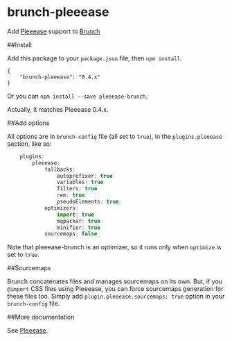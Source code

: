 brunch-pleeease
===============

Add [Pleeease](https://github.com/iamvdo/pleeease) support to [Brunch](https://github.com/brunch/brunch)

##Install

Add this package to your `package.json` file, then `npm install`.

	{
		"brunch-pleeease": "0.4.x"
	}

Or you can `npm install --save pleeease-brunch`.

Actually, it matches Pleeease 0.4.x.

##Add options

All options are in `brunch-config` file (all set to `true`), in the `plugins.pleeease` section, like so:

```javascript
	plugins:
		pleeease:
			fallbacks:
				autoprefixer: true
				variables: true
				filters: true
				rem: true
				pseudoElements: true
			optimizers:
				import: true
				mqpacker: true
				minifier: true
			sourcemaps: false
```

Note that pleeease-brunch is an optimizer, so it runs only when `optimize` is set to `true`.

##Sourcemaps

Brunch concatenates files and manages sourcemaps on its own. But, if you `@import` CSS files using Pleeease, you can force sourcemaps generation for these files too. Simply add `plugin.pleeease.sourcemaps: true` option in your `brunch-config` file.

##More documentation

See [Pleeease](https://github.com/iamvdo/pleeease).
